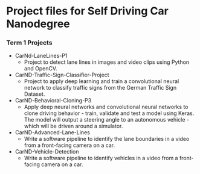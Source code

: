 # Project files for Self Driving Car Nanodegree

### Term 1 Projects
* CarNd-LaneLines-P1
  * Project to detect lane lines in images and video clips using Python and OpenCV.
* CarND-Traffic-Sign-Classifier-Project
  * Project to apply deep learning and train a convolutional neural network to classify traffic signs from the German Traffic Sign Dataset.
* CarND-Behavioral-Cloning-P3
  * Apply deep neural networks and convolutional neural networks to clone driving behavior - train, validate and test a model using Keras. The model will output a steering angle to an autonomous vehicle - which will be driven around a simulator.
* CarND-Advanced-Lane-Lines
  * Write a software pipeline to identify the lane boundaries in a video from a front-facing camera on a car.
* CarND-Vehicle-Detection
  * Write a software pipeline to identify vehicles in a video from a front-facing camera on a car.
